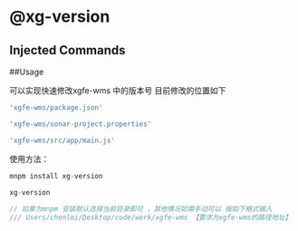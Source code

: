 # @xg-version

## Injected Commands


##Usage

可以实现快速修改xgfe-wms 中的版本号 
目前修改的位置如下

```js
'xgfe-wms/package.json'

'xgfe-wms/sonar-project.properties'

'xgfe-wms/src/app/main.js'

```



使用方法：

```js
mnpm install xg-version  
 
xg-version

// 如果为mnpm 安装默认选择当前目录即可 ，其他情况如需手动可以 按如下格式输入
/// Users/chenlei/Desktop/code/work/xgfe-wms 【要求为xgfe-wms的路径地址】
```



